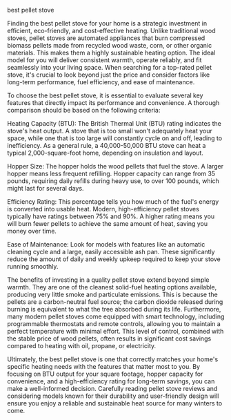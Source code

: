 best pellet stove


Finding the best pellet stove for your home is a strategic investment in efficient, eco-friendly, and cost-effective heating. Unlike traditional wood stoves, pellet stoves are automated appliances that burn compressed biomass pellets made from recycled wood waste, corn, or other organic materials. This makes them a highly sustainable heating option. The ideal model for you will deliver consistent warmth, operate reliably, and fit seamlessly into your living space. When searching for a top-rated pellet stove, it's crucial to look beyond just the price and consider factors like long-term performance, fuel efficiency, and ease of maintenance.



To choose the best pellet stove, it is essential to evaluate several key features that directly impact its performance and convenience. A thorough comparison should be based on the following criteria:




Heating Capacity (BTU): The British Thermal Unit (BTU) rating indicates the stove's heat output. A stove that is too small won't adequately heat your space, while one that is too large will constantly cycle on and off, leading to inefficiency. As a general rule, a 40,000-50,000 BTU stove can heat a typical 2,000-square-foot home, depending on insulation and layout.


Hopper Size: The hopper holds the wood pellets that fuel the stove. A larger hopper means less frequent refilling. Hopper capacity can range from 35 pounds, requiring daily refills during heavy use, to over 100 pounds, which might last for several days.


Efficiency Rating: This percentage tells you how much of the fuel's energy is converted into usable heat. Modern, high-efficiency pellet stoves typically have ratings between 75% and 90%. A higher rating means you will burn fewer pellets to achieve the same amount of heat, saving you money over time.


Ease of Maintenance: Look for models with features like an automatic cleaning cycle and a large, easily accessible ash pan. These significantly reduce the amount of daily and weekly upkeep required to keep your stove running smoothly.





The benefits of investing in a quality pellet stove extend beyond simple warmth. They are one of the cleanest solid-fuel heating options available, producing very little smoke and particulate emissions. This is because the pellets are a carbon-neutral fuel source; the carbon dioxide released during burning is equivalent to what the tree absorbed during its life. Furthermore, many modern pellet stoves come equipped with smart technology, including programmable thermostats and remote controls, allowing you to maintain a perfect temperature with minimal effort. This level of control, combined with the stable price of wood pellets, often results in significant cost savings compared to heating with oil, propane, or electricity.



Ultimately, the best pellet stove is one that correctly matches your home's specific heating needs with the features that matter most to you. By focusing on BTU output for your square footage, hopper capacity for convenience, and a high-efficiency rating for long-term savings, you can make a well-informed decision. Carefully reading pellet stove reviews and considering models known for their durability and user-friendly design will ensure you enjoy a reliable and sustainable heat source for many winters to come.
